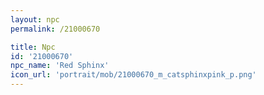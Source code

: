 ```yaml
---
layout: npc
permalink: /21000670

title: Npc
id: '21000670'
npc_name: 'Red Sphinx'
icon_url: 'portrait/mob/21000670_m_catsphinxpink_p.png'
---
```

